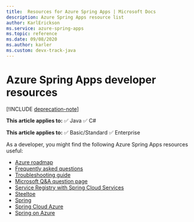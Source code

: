 ```yaml
---
title:  Resources for Azure Spring Apps | Microsoft Docs
description: Azure Spring Apps resource list
author: KarlErickson
ms.service: azure-spring-apps
ms.topic: reference
ms.date: 09/08/2020
ms.author: karler
ms.custom: devx-track-java
---
```


# Azure Spring Apps developer resources

[!INCLUDE [deprecation-note](../includes/deprecation-note.md)]

**This article applies to:** ✅ Java ✅ C#

**This article applies to:** ✅ Basic/Standard ✅ Enterprise

As a developer, you might find the following Azure Spring Apps resources useful:

* [Azure roadmap](https://azure.microsoft.com/updates)
* [Frequently asked questions](./faq.md)
* [Troubleshooting guide](./troubleshoot.md)
* [Microsoft Q&A question page](/answers/topics/azure-spring-cloud.html)
* [Service Registry with Spring Cloud Services](https://docs.vmware.com/en/Spring-Cloud-Services-for-VMware-Tanzu/3.1/spring-cloud-services/GUID-service-registry-index.html)
* [Steeltoe](https://steeltoe.io/)
* [Spring](https://spring.io/)
* [Spring Cloud Azure](https://spring.io/projects/spring-cloud-azure)
* [Spring on Azure](/azure/developer/java/spring-framework/)
